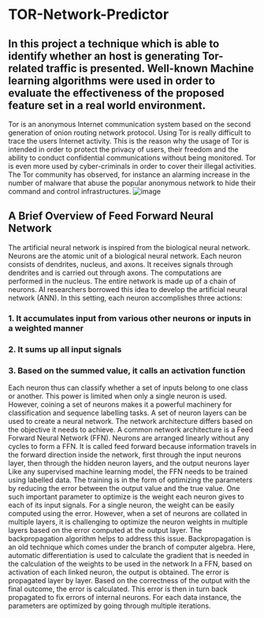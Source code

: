 # TOR-Network-Predictor

## In this project a technique which is able to identify whether an host is generating Tor-related traffic is presented. Well-known Machine learning algorithms were used in order to evaluate the effectiveness of the proposed feature set in a real world environment.

Tor is an anonymous Internet communication system based on the second generation of onion routing network protocol. Using Tor is really difficult to trace the users Internet activity. This is the reason why the usage of Tor is intended in order to protect the privacy of users, their freedom and the ability to conduct confidential communications without being monitored. Tor is even more used by cyber-criminals in order to cover their illegal activities. The Tor community has observed, for instance an alarming increase in the number of malware that abuse the popular anonymous network to hide their command and control infrastructures.
![image](https://user-images.githubusercontent.com/43853903/95637353-26b6c980-0aaf-11eb-9f68-059af0851664.png)

## A Brief Overview of Feed Forward Neural Network
The artificial neural network is inspired from the biological neural network. Neurons are the atomic unit of a biological neural network. Each neuron consists of dendrites, nucleus, and axons. It receives signals through dendrites and is carried out through axons. The computations are performed in the nucleus. The entire network is made up of a chain of neurons. AI researchers borrowed this idea to develop the artificial neural network (ANN). In this setting, each neuron accomplishes three actions:

### 1. It accumulates input from various other neurons or inputs in a weighted manner
### 2. It sums up all input signals
### 3. Based on the summed value, it calls an activation function

Each neuron thus can classify whether a set of inputs belong to one class or another. This power is limited when only a single neuron is used. However, coining a set of neurons makes it a powerful machinery for classification and sequence labelling tasks.
A set of neuron layers can be used to create a neural network. The network architecture differs based on the objective it needs to achieve. A common network architecture is a Feed Forward Neural Network (FFN). Neurons are arranged linearly without any cycles to form a FFN. It is called feed forward because information travels in the forward direction inside the network, first through the input neurons layer, then through the hidden neuron layers, and the output neurons layer Like any supervised machine learning model, the FFN needs to be trained using labelled data.
The training is in the form of optimizing the parameters by reducing the error between the output value and the true value. One such important parameter to optimize is the weight each neuron gives to each of its input signals. For a single neuron, the weight can be easily computed using the error.
However, when a set of neurons are collated in multiple layers, it is challenging to optimize the neuron weights in multiple layers based on the error computed at the output layer. The backpropagation algorithm helps to address this issue. Backpropagation is an old technique which comes under the branch of computer algebra. Here, automatic differentiation is used to calculate the gradient that is needed in the calculation of the weights to be used in the network In a FFN, based on activation of each linked neuron, the output is obtained. The error is propagated layer by layer. Based on the correctness of the output with the final outcome, the error is calculated. This error is then in turn back propagated to fix errors of internal neurons.
For each data instance, the parameters are optimized by going through multiple iterations.
